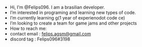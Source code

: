 - Hi, I’m @Felips096. I am a brasilian developer.
- I’m interested in programing and learning new types of code.
- I’m currently learning g(1 year of experienodot code ce)
- I’m looking to create a team for game jams and other projects
- How to reach me:
- contact email : felips.agsm@gmail.com
- discord tag : Felips096#3198

<!---
Felips096/Felips096 is a ✨ special ✨ repository because its `README.md` (this file) appears on your GitHub profile.
You can click the Preview link to take a look at your changes.
--->
